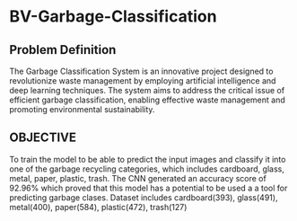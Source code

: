 # BV-Garbage-Classification
## Problem Definition
The Garbage Classification System is an innovative project designed to revolutionize waste management by employing artificial intelligence and deep learning techniques. 
The system aims to address the critical issue of efficient garbage classification, enabling effective waste management and promoting environmental sustainability.

## OBJECTIVE 
  To train the model to be able to predict the input images and classify it into one of the garbage recycling categories, which includes cardboard, glass, metal, paper, plastic, trash.
  The CNN generated an accuracy score of 92.96% which proved that this model has a potential to be used a a tool for predicting garbage clases.
  Dataset includes cardboard(393), glass(491), metal(400), paper(584), plastic(472), trash(127)
